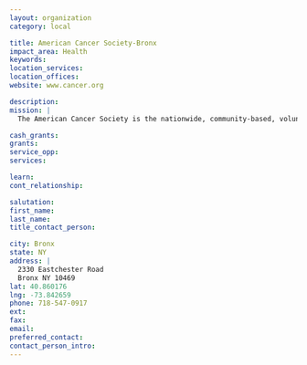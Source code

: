 ```yaml
---
layout: organization
category: local

title: American Cancer Society-Bronx
impact_area: Health
keywords: 
location_services: 
location_offices: 
website: www.cancer.org

description: 
mission: |
  The American Cancer Society is the nationwide, community-based, voluntary health organization dedicated to eliminating cancer as a major health problem by preventing cancer, saving lives, and diminishing suffering from cancer through research, education, advocacy, and service.

cash_grants: 
grants: 
service_opp: 
services: 

learn: 
cont_relationship: 

salutation: 
first_name: 
last_name: 
title_contact_person: 

city: Bronx
state: NY
address: |
  2330 Eastchester Road  
  Bronx NY 10469
lat: 40.860176
lng: -73.842659
phone: 718-547-0917
ext: 
fax: 
email: 
preferred_contact: 
contact_person_intro: 
---
```


